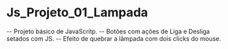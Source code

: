 # Js_Projeto_01_Lampada

-- Projeto básico de JavaScritp.
-- Botões com ações de Liga e Desliga setados com JS.
-- Efeito de quebrar a lâmpada com dois clicks do mouse.
